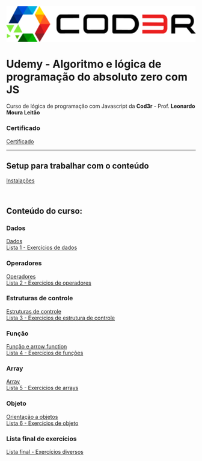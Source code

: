 <img src="/Arquivos/Img/Capa.png" alt="Texto Alternativo" width="700">

# Udemy - Algoritmo e lógica de programação do absoluto zero com JS

Curso de lógica de programação com Javascript da **Cod3r** - Prof. **Leonardo Moura Leitão**

### Certificado
[Certificado](/Arquivos/Certificado/Algoritmo%20e%20l%C3%B3gica%20de%20programa%C3%A7%C3%A3o%20do%20absoluto%20zero%20(18%20horas).pdf)

***

## Setup para trabalhar com o conteúdo
[Instalações](/Arquivos/Conte%C3%BAdo/0.1%20Instala%C3%A7%C3%B5es.md) 

<br>

## Conteúdo do curso:

### Dados
[Dados](/Arquivos/Conte%C3%BAdo/1.1%20Dados.md) <br>
[Lista 1 - Exercícios de dados](/Arquivos/Conte%C3%BAdo/Lista%201.md) 

### Operadores
[Operadores](/Arquivos/Conte%C3%BAdo/2.1%20Operadores.md) <br>
[Lista 2 - Exercícios de operadores](/Arquivos/Conte%C3%BAdo/Lista%202.md) 

### Estruturas de controle
[Estruturas de controle](/Arquivos/Conte%C3%BAdo/3.1%20Estruturas%20de%20controle.md) <br>
[Lista 3 - Exercícios de estrutura de controle](/Arquivos/Conte%C3%BAdo/Lista%203.md) 

### Função
[Função e arrow function](/Arquivos/Conte%C3%BAdo/4.1%20Fun%C3%A7%C3%B5es.md) <br>
[Lista 4 - Exercícios de funções](/Arquivos/Conte%C3%BAdo/Lista%204.md) 

### Array
[Array](/Arquivos/Conte%C3%BAdo/5.1%20Arrays.md) <br>
[Lista 5 - Exercícios de arrays](/Arquivos/Conte%C3%BAdo/Lista%205.md) 

### Objeto
[Orientação a objetos](/Arquivos/Conte%C3%BAdo/6.1%20Objeto.md) <br>
[Lista 6 - Exercícios de objeto](/Arquivos/Conte%C3%BAdo/Lista%206.md) 

### Lista final de exercícios
[Lista final - Exercícios diversos](/Arquivos/Conte%C3%BAdo/Lista%20final)

